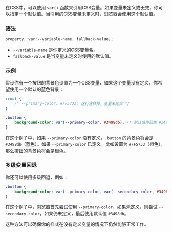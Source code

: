 在CSS中，可以使用 `var()` 函数来引用CSS变量。如果变量未定义或无效，你可以指定一个默认值。当引用的CSS变量未定义时，浏览器会使用这个默认值。

### 语法
```css
property: var(--variable-name, fallback-value);
```

- `--variable-name` 是你定义的CSS变量名。
- `fallback-value` 是当变量未定义时使用的默认值。

### 示例
假设你有一个按钮的背景色设置为一个CSS变量，如果这个变量没有定义，你希望使用一个默认的蓝色背景：

```css
:root {
    /* --primary-color: #FF5733; 这行注释掉，变量未定义 */
}

.button {
    background-color: var(--primary-color, #3498db); /* 默认值为蓝色 #3498db */
}
```

在这个例子中，如果 `--primary-color` 没有定义，`.button` 的背景色将会是 `#3498db`（蓝色）。如果 `--primary-color` 已定义，比如设置为 `#FF5733`（橙色），那么按钮的背景色将会是橙色。

### 多级变量回退

你还可以使用多级回退，例如：

```css
.button {
    background-color: var(--primary-color, var(--secondary-color, #3498db));
}
```

在这个例子中，浏览器首先尝试使用 `--primary-color`，如果未定义，则尝试 `--secondary-color`，如果仍未定义，最后使用默认值 `#3498db`。

这种方法可以确保你的样式在没有定义变量的情况下仍然能够正常工作。